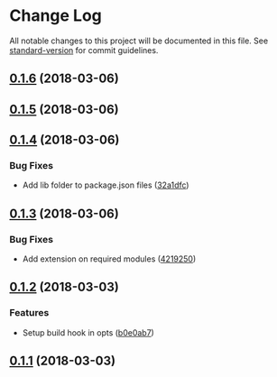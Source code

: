 # Change Log

All notable changes to this project will be documented in this file. See [standard-version](https://github.com/conventional-changelog/standard-version) for commit guidelines.

<a name="0.1.6"></a>
## [0.1.6](https://github.com/mannyyang/player-dashboard/compare/v0.1.5...v0.1.6) (2018-03-06)



<a name="0.1.5"></a>
## [0.1.5](https://github.com/mannyyang/player-dashboard/compare/v0.1.4...v0.1.5) (2018-03-06)



<a name="0.1.4"></a>
## [0.1.4](https://github.com/mannyyang/player-dashboard/compare/v0.1.3...v0.1.4) (2018-03-06)


### Bug Fixes

* Add lib folder to package.json files ([32a1dfc](https://github.com/mannyyang/player-dashboard/commit/32a1dfc))



<a name="0.1.3"></a>
## [0.1.3](https://github.com/mannyyang/player-dashboard/compare/v0.1.2...v0.1.3) (2018-03-06)


### Bug Fixes

* Add extension on required modules ([4219250](https://github.com/mannyyang/player-dashboard/commit/4219250))



<a name="0.1.2"></a>
## [0.1.2](https://github.com/mannyyang/player-dashboard/compare/v0.1.1...v0.1.2) (2018-03-03)


### Features

* Setup build hook in opts ([b0e0ab7](https://github.com/mannyyang/player-dashboard/commit/b0e0ab7))



<a name="0.1.1"></a>
## [0.1.1](https://github.com/mannyyang/player-dashboard/compare/v0.1.0...v0.1.1) (2018-03-03)
